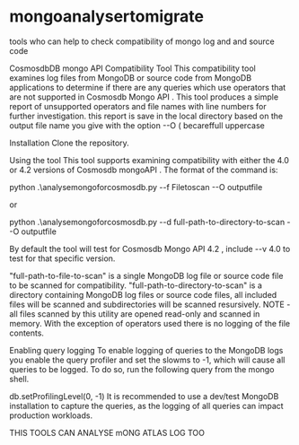 # mongoanalysertomigrate
tools who can help to check compatibility of mongo log and  and source code 

CosmosdbDB mongo  API  Compatibility Tool
This compatibility tool examines log files from MongoDB or source code from MongoDB applications to determine if there are any queries which use operators that are not supported in Cosmosdb Mongo API . This tool produces a simple report of unsupported operators and file names with line numbers for further investigation. this report is save in the local directory based on the output file name you give with the option --O ( becareffull uppercase

Installation
Clone the repository.

Using the tool
This tool supports examining compatibility with either the 4.0 or 4.2 versions of Cosmosdb mongoAPI . The format of the command is:

 python .\analysemongoforcosmosdb.py  --f Filetoscan --O outputfile

or

python .\analysemongoforcosmosdb.py  --d full-path-to-directory-to-scan --O outputfile

By default the tool will test for Cosmosdb Mongo API  4.2 , include --v 4.0 to test for that specific version.

"full-path-to-file-to-scan" is a single MongoDB log file or source code file to be scanned for compatibility.
"full-path-to-directory-to-scan" is a directory containing MongoDB log files or source code files, all included files will be scanned and subdirectories will be scanned resursively.
NOTE - all files scanned by this utility are opened read-only and scanned in memory. With the exception of operators used there is no logging of the file contents.

Enabling query logging
To enable logging of queries to the MongoDB logs you enable the query profiler and set the slowms to -1, which will cause all queries to be logged. To do so, run the following query from the mongo shell.

db.setProfilingLevel(0, -1)
It is recommended to use a dev/test MongoDB installation to capture the queries, as the logging of all queries can impact production workloads. 

THIS TOOLS CAN ANALYSE mONG ATLAS LOG TOO

